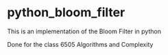 # python_bloom_filter
This is an implementation of the Bloom Filter in python

Done for the class 6505 Algorithms and Complexity
